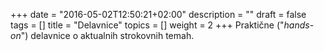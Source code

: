 +++
date = "2016-05-02T12:50:21+02:00"
description = ""
draft = false
tags = []
title = "Delavnice"
topics = []
weight = 2
+++
Praktične ("*hands-on*") delavnice o aktualnih strokovnih temah.